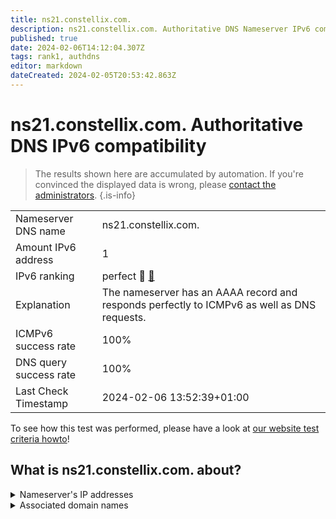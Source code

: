 ```yaml
---
title: ns21.constellix.com.
description: ns21.constellix.com. Authoritative DNS Nameserver IPv6 compatibility
published: true
date: 2024-02-06T14:12:04.307Z
tags: rank1, authdns
editor: markdown
dateCreated: 2024-02-05T20:53:42.863Z
---
```


# ns21.constellix.com. Authoritative DNS IPv6 compatibility

> The results shown here are accumulated by automation. If you're convinced the displayed data is wrong, please [contact the administrators](/howto/chat). 
{.is-info}




|   |   |
| - | - |
| Nameserver DNS name | ns21.constellix.com.
| Amount IPv6 address | 1
| IPv6 ranking | perfect :1st_place_medal: [🔗](/howto/ranking) |
| Explanation | The nameserver has an AAAA record and responds perfectly to ICMPv6 as well as DNS requests. |
| ICMPv6 success rate | 100%|
| DNS query success rate | 100% |
| Last Check Timestamp | 2024-02-06 13:52:39+01:00 |

To see how this test was performed, please have a look at [our website test criteria howto](/howto/testcriteria/authdns)!


## What is ns21.constellix.com. about?




<details>
<summary>Nameserver's IP addresses</summary>

2600:180b:2001::1

</details>



<details>
<summary>Associated domain names</summary>

git.kernel.org

www.abbvie.com

www.actavis.com

www.allergan.com

</details>
